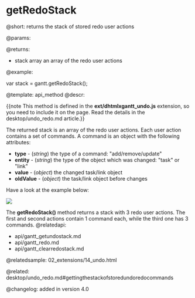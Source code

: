 getRedoStack
=============


@short:
	 returns the stack of stored redo user actions

@params:


@returns:

- stack		array		an array of the redo user actions

@example:

var stack = gantt.getRedoStack();

@template:	api_method
@descr:

{{note This method is defined in the **ext/dhtmlxgantt_undo.js** extension, so you need to include it on the page. Read the details in the desktop/undo_redo.md article.}}




The returned stack is an array of the redo user actions. Each user action contains a set of commands. A command is an object with the following attributes:
 
- **type** - (*string*) the type of a command: "add/remove/update"
- **entity** - (*string*) the type of the object which was changed: "task" or "link"
- **value** - (*object*) the changed task/link object 
- **oldValue** - (*object*) the task/link object before changes

Have a look at the example below:

<img src="api/get_redo_stack.png">

The **getRedoStack()** method returns a stack with 3 redo user actions. The first and second actions contain 1 command each, while the third one has 3 commands.
@relatedapi:
- api/gantt_getundostack.md
- api/gantt_redo.md
- api/gantt_clearredostack.md

@relatedsample:
02_extensions/14_undo.html

@related:
desktop/undo_redo.md#gettingthestackofstoredundoredocommands

@changelog:
added in version 4.0


